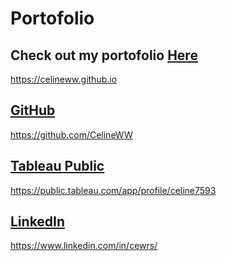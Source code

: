 # Portofolio
## Check out my portofolio [**Here**](https://celineww.github.io)
https://celineww.github.io

## [GitHub](https://github.com/CelineWW)
https://github.com/CelineWW

## [Tableau Public](https://public.tableau.com/app/profile/celine7593)
https://public.tableau.com/app/profile/celine7593

## [LinkedIn](https://www.linkedin.com/in/cewrs/)
https://www.linkedin.com/in/cewrs/ 

